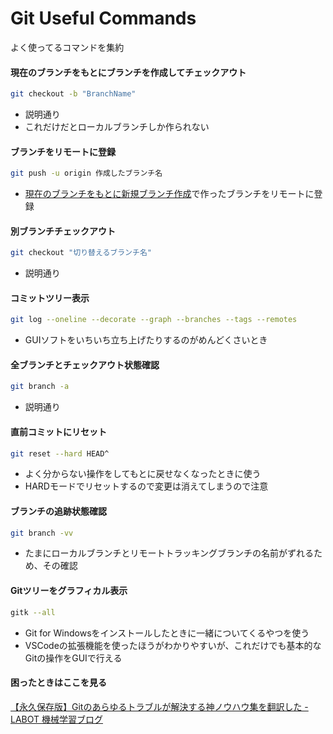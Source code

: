 # Git Useful Commands
よく使ってるコマンドを集約
#### 現在のブランチをもとにブランチを作成してチェックアウト
```bash
git checkout -b "BranchName"
```
- 説明通り
- これだけだとローカルブランチしか作られない
#### ブランチをリモートに登録
```bash
git push -u origin 作成したブランチ名
```
- [現在のブランチをもとに新規ブランチ作成](#現在のブランチをもとにブランチを作成してチェックアウト)で作ったブランチをリモートに登録
#### 別ブランチチェックアウト
```bash
git checkout "切り替えるブランチ名"
```
- 説明通り
#### コミットツリー表示
```bash
git log --oneline --decorate --graph --branches --tags --remotes
```
- GUIソフトをいちいち立ち上げたりするのがめんどくさいとき
#### 全ブランチとチェックアウト状態確認
```bash
git branch -a
```
- 説明通り
#### 直前コミットにリセット
```bash
git reset --hard HEAD^
```
- よく分からない操作をしてもとに戻せなくなったときに使う
- HARDモードでリセットするので変更は消えてしまうので注意
#### ブランチの追跡状態確認
```bash
git branch -vv
```
- たまにローカルブランチとリモートトラッキングブランチの名前がずれるため、その確認
#### Gitツリーをグラフィカル表示
```bash
gitk --all
```
- Git for Windowsをインストールしたときに一緒についてくるやつを使う
- VSCodeの拡張機能を使ったほうがわかりやすいが、これだけでも基本的なGitの操作をGUIで行える
#### 困ったときはここを見る
[【永久保存版】Gitのあらゆるトラブルが解決する神ノウハウ集を翻訳した - LABOT 機械学習ブログ](https://blog.labot.jp/entry/2019/07/01/183204)
<!--stackedit_data:
eyJoaXN0b3J5IjpbMTE3MTQ4MjE4MywxMTQ2NzA3NjczLC0xOT
g0NzE5OTE2LDExNDY3MDc2NzMsNDEwMDc2NDQsMTQwNDQ2NDM2
NCwtNjU5NTY4MDUyXX0=
-->
